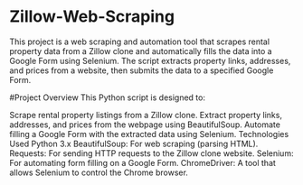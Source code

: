 # Zillow-Web-Scraping
This project is a web scraping and automation tool that scrapes rental property data from a Zillow clone and automatically fills the data into a Google Form using Selenium. The script extracts property links, addresses, and prices from a website, then submits the data to a specified Google Form.


#Project Overview
This Python script is designed to:

Scrape rental property listings from a Zillow clone.
Extract property links, addresses, and prices from the webpage using BeautifulSoup.
Automate filling a Google Form with the extracted data using Selenium.
Technologies Used
Python 3.x
BeautifulSoup: For web scraping (parsing HTML).
Requests: For sending HTTP requests to the Zillow clone website.
Selenium: For automating form filling on a Google Form.
ChromeDriver: A tool that allows Selenium to control the Chrome browser.
